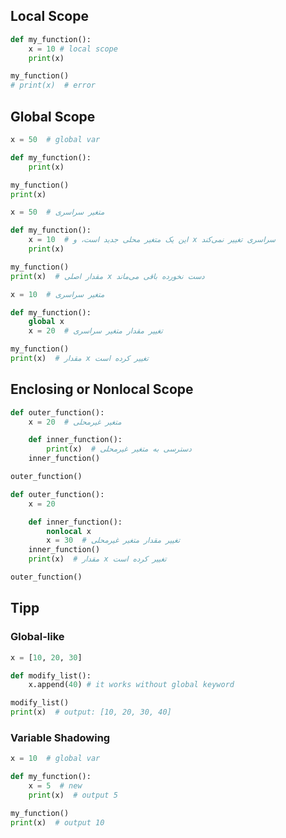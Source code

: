 
## Local Scope
```python
def my_function():
    x = 10 # local scope 
    print(x) 

my_function()
# print(x)  # error
```
## Global Scope
```python
x = 50  # global var 

def my_function():
    print(x)

my_function()
print(x)
```
```python
x = 50  # متغیر سراسری

def my_function():
    x = 10  # این یک متغیر محلی جدید است، و x سراسری تغییر نمی‌کند
    print(x)  

my_function()
print(x)  # مقدار اصلی x دست نخورده باقی می‌ماند
```

```python
x = 10  # متغیر سراسری

def my_function():
    global x
    x = 20  # تغییر مقدار متغیر سراسری

my_function()
print(x)  # مقدار x تغییر کرده است
```
## Enclosing or Nonlocal Scope
```python
def outer_function():
    x = 20  # متغیر غیرمحلی

    def inner_function():
        print(x)  # دسترسی به متغیر غیرمحلی
    inner_function()

outer_function()
```

```python
def outer_function():
    x = 20

    def inner_function():
        nonlocal x
        x = 30  # تغییر مقدار متغیر غیرمحلی
    inner_function()
    print(x)  # مقدار x تغییر کرده است

outer_function()
```

## Tipp
### Global-like
```python
x = [10, 20, 30]

def modify_list():
    x.append(40) # it works without global keyword

modify_list()
print(x)  # output: [10, 20, 30, 40]
```
### Variable Shadowing
```python
x = 10  # global var

def my_function():
    x = 5  # new
    print(x)  # output 5

my_function()
print(x)  # output 10

```
